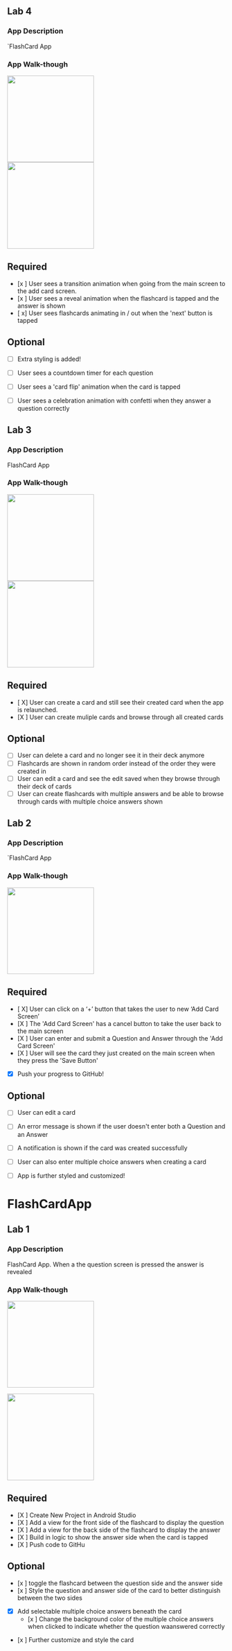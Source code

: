 


## Lab 4

### App Description
`FlashCard App

### App Walk-though


<img src=https://media.giphy.com/media/XkQjWc8IGcS5nuuf9Q/giphy.gif width=200><br>
<img src=https://media.giphy.com/media/IBNMxgWsNiZK9rJQb0/giphy.gif width=200><br>


## Required
- [x ] User sees a transition animation when going from the main screen to the add card screen.
- [x ] User sees a reveal animation when the flashcard is tapped and the answer is shown
- [ x] User sees flashcards animating in / out when the 'next' button is tapped

## Optional
- [ ] Extra styling is added!
- [ ] User sees a countdown timer for each question
- [ ] User sees a 'card flip' animation when the card is tapped
- [ ] User sees a celebration animation with confetti when they answer a question correctly




## Lab 3

### App Description
FlashCard App

### App Walk-though

<img src=https://media.giphy.com/media/FMKUWWVaCXpKAlrn9u/giphy.gif width=200><br>
<img src=https://media.giphy.com/media/m1UIX6o8kpQ9w3PQE1/giphy.gif width=200><br>


## Required
- [ X] User can create a card and still see their created card when the app is relaunched.
- [X ] User can create muliple cards and browse through all created cards

## Optional
- [ ] User can delete a card and no longer see it in their deck anymore
- [ ] Flashcards are shown in random order instead of the order they were created in
- [ ] User can edit a card and see the edit saved when they browse through their deck of cards
- [ ] User can create flashcards with multiple answers and be able to browse through cards with multiple choice answers shown

## Lab 2

### App Description
`FlashCard App

### App Walk-though

<img src=https://media.giphy.com/media/CL0FTklzC0jypgLkJV/giphy.gif width=200><br>


## Required
- [ X] User can click on a ‘+’ button that takes the user to new ‘Add Card Screen’
- [X ] The 'Add Card Screen' has a cancel button to take the user back to the main screen
- [X ] User can enter and submit a Question and Answer through the 'Add Card Screen'
- [X ] User will see the card they just created on the main screen when they press the 'Save Button'
- [X] Push your progress to GitHub!

## Optional
- [ ] User can edit a card
- [ ] An error message is shown if the user doesn't enter both a Question and an Answer
- [ ] A notification is shown if the card was created successfully
- [ ] User can also enter multiple choice answers when creating a card
- [ ] App is further styled and customized!


# FlashCardApp

## Lab 1

### App Description
FlashCard App. When a the question screen is pressed the answer is revealed

### App Walk-though
<img src=https://media.giphy.com/media/tY7Y9Jav8djlYNpyyJ/giphy.gif width=200><br>


<img src=https://media.giphy.com/media/vK2vkzhTL3wm8JBsyq/giphy.gif  width=200><br>

## Required
- [X ] Create New Project in Android Studio
- [X ] Add a view for the front side of the flashcard to display the question
- [X ] Add a view for the back side of the flashcard to display the answer
- [X ] Build in logic to show the answer side when the card is tapped
- [X ] Push code to GitHu
## Optional
- [x ] toggle the flashcard between the question side and the answer side
- [x ] Style the question and answer side of the card to better distinguish between the two sides
- [x] Add selectable multiple choice answers beneath the card
   - [x ] Change the background color of the multiple choice answers when clicked to indicate whether the question waanswered correctly
- [x ] Further customize and style the card

